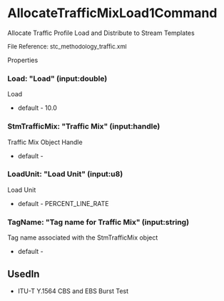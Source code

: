 # AllocateTrafficMixLoad1Command

Allocate Traffic Profile Load and Distribute to Stream Templates

<font size="2">File Reference: stc_methodology_traffic.xml</font>

<text>Properties</text>

### Load: "Load" (input:double)

Load

* default - 10.0
### StmTrafficMix: "Traffic Mix" (input:handle)

Traffic Mix Object Handle

* default - 
### LoadUnit: "Load Unit" (input:u8)

Load Unit

* default - PERCENT_LINE_RATE
### TagName: "Tag name for Traffic Mix" (input:string)

Tag name associated with the StmTrafficMix object

* default - 
## UsedIn
* ITU-T Y.1564 CBS and EBS Burst Test

